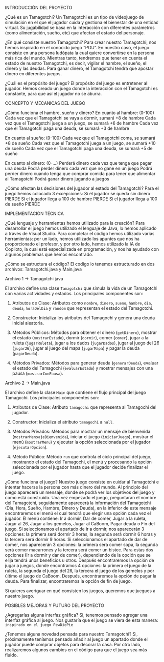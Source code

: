 INTRODUCCIÓN DEL PROYECTO

¿Qué es un Tamagotchi? 
Un Tamagotchi es un tipo de videojuego de simulación en el que el jugador cuida y gestiona el bienestar de una entidad virtual. Su jugabilidad se basa en la interacción con diferentes parámetros (como alimentación, sueño, etc) que afectan el estado del personaje.

¿En qué consiste nuestro Tamagotchi?
Para crear nuestro Tamagotchi, nos hemos inspirado en el conocido juego “POU”. En nuestro caso, el juego consiste en una persona ludópata la cual quiere convertirse en la persona más rica del mundo. Mientras tanto, tendremos que tener en cuenta el estado de nuestro Tamagotchi, es decir, vigilar el hambre, el sueño, el dinero y las deudas. Para ganar dinero, el Tamagotchi tendrá que apostar dinero en diferentes juegos.

¿Cuál es el propósito del juego?
El propósito del juego es entretener al jugador. Hemos creado un juego donde la interacción con el Tamagotchi es constante, para que así el jugador no se aburra.


CONCEPTO Y MECANICAS DEL JUEGO

¿Cómo funciona el hambre, sueño y dinero?
En cuanto al hambre: (0-100)
Cada vez que el Tamagotchi se vaya a dormir, sumará +8 de hambre
Cada vez que el Tamagotchi juega a un juego, se sumará +6 de hambre
Cada vez que el Tamagotchi paga una deuda, se sumará +3 de hambre

En cuanto al sueño: (0-100)
Cada vez que el Tamagotchi coma, se sumará +8 de sueño
Cada vez que el Tamagotchi juega a un juego, se sumará +10 de sueño
Cada vez que el Tamagotchi paga una deuda, se sumará +5 de sueño

En cuanto al dinero: (0-...)
Perderá dinero cada vez que tenga que pagar una deuda
Podrá perder dinero cada vez que no gane en un juego
Podrá perder dinero cuando tenga que comprar comida para tener que alimentar al Tamagotchi
Podrá ganar dinero jugando a juegos

¿Cómo afectan las decisiones del jugador al estado del Tamagotchi?
Para el juego hemos colocado 3 excepciones:
Si el jugador se queda sin dinero PIERDE
Si el jugador llega a 100 de hambre PIERDE
Si el jugador llega a 100 de sueño PIERDE

IMPLEMENTACIÓN TÉCNICA

¿Qué lenguaje y herramientas hemos utilizado para la creación?
Para desarrollar el juego hemos utilizado el lenguaje de Java, lo hemos aplicado a través de Visual Studio. Para completar el código hemos utilizado varias herramientas: por un lado, hemos utilizado los apuntes que nos ha proporcionado el profesor, y por otro lado, hemos utilizado la IA de Copiloto, la cual está especializada en programación, y nos ha ayudado con algunos problemas que hemos encontrado. 

¿Cómo se estructura el código?
El codigo lo tenemos estructurado en dos archivos: Tamagotchi.java y Main.java

Archivo 1 → Tamagotchi.java

El archivo define una clase `Tamagotchi` que simula la vida de un Tamagotchi con varias actividades y estados. Los principales componentes son:

1. Atributos de Clase:
Atributos como `nombre`, `dinero`, `sueno`, `hambre`, `dia`, `deuda`, `horaDelDia` y `random` que representan el estado del Tamagotchi.

2. Constructor:
Inicializa los atributos del Tamagochi y genera una deuda inicial aleatoria.

3. Métodos Públicos:
Métodos para obtener el dinero (`getDinero`), mostrar el estado (`mostrarEstado`), dormir (`dormir`), comer (`comer`), jugar a la ruleta (`jugarRuleta`), jugar a los dados (`jugarDados`), jugar al juego del 26 (`jugar26`), jugar al juego del mapa (`jugarMapa`) y pagar la deuda (`pagarDeuda`).

4. Métodos Privados:
Métodos para generar deuda (`generarDeuda`), evaluar el estado del Tamagochi (`evaluarEstado`) y mostrar mensajes con una pausa (`mostrarConPausa`).

Archivo 2 → Main.java

El archivo define la clase `Main` que contiene el flujo principal del juego Tamagochi. Los principales componentes son:

1. Atributos de Clase:
Atributo `tamagochi` que representa al Tamagochi del jugador.

2. Constructor:
Inicializa el atributo `tamagochi` a `null`.


3. Métodos Privados:
Métodos para mostrar un mensaje de bienvenida (`mostrarMensajeBienvenida`), iniciar el juego (`iniciarJuego`), mostrar el menú (`mostrarMenu`) y ejecutar la opción seleccionada por el jugador (`ejecutarOpcion`).

4. Método Público:
Método `run` que controla el ciclo principal del juego, mostrando el estado del Tamagochi, el menú y procesando la opción seleccionada por el jugador hasta que el jugador decide finalizar el juego.

¿Cómo funciona el juego?
Nuestro juego consiste en cuidar al Tamagotchi e intentar hacerse la persona con más dinero del mundo. Al principio del juego aparecerá un mensaje, donde se podrá ver los objetivos del juego y como está construido. Una vez empezado el juego, preguntaran el nombre del Tamagotchi, seguidamente aparecerá la información del Tamagotchi (Dia, Hora, Sueño, Hambre, Dinero y Deuda), en la inferior de este mensaje encontraremos el menú el cual tendrá que elegir una opción cada vez el jugador. El menú contiene: Ir a dormir, Dar de comer, Jugar a la ruleta, Jugar al 26, Jugar a los gemelos, Jugar al CaBoom, Pagar deuda o Fin del juego. Si seleccionamos el apartado de ir a dormir, nos aparecerán 3 opciones: la primera será dormir 3 horas, la segunda será dormir 6 horas y la tercera será dormir 9 horas. Si seleccionamos el apartado de dar de comer, nos aparecerán 3 opciones: la primera será comer sopa, la segunda será comer macarrones y la tercera será comer un bistec. Para estas dos opciones (Ir a dormir y dar de comer), dependiendo de la opción que se elija tendrá unos beneficios u otros. Después encontraremos la opción de jugar a juegos, donde encontramos 4 opciones: la primera el juego de la ruleta, la segunda el juego del 26, la tercera el juego de los gemelos y por último el juego de CaBoom. Después, encontraremos la opción de pagar la deuda. Para finalizar, encontraremos la opción de fin de juego. 

Si quieres averiguar en qué consisten los juegos, queremos que juegues a nuestro juego.

POSIBLES MEJORAS Y FUTURO DEL PROYECTO

¿Agregarías alguna interfaz gráfica?
Si, tenemos pensado agregar una interfaz gráfica al juego. Nos gustaría que el juego se viera de esta manera: `inspirado en el juego PewDiePie`

¿Tenemos alguna novedad pensada para nuestro Tamagotchi?
Si, próximamente teníamos pensado añadir al juego un apartado donde el jugador puede comprar objetos para decorar la casa. Por otro lado, realizaremos algunos cambios en el código para que el juego sea más fluido.
